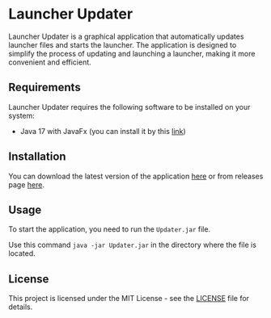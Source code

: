 # Launcher Updater
Launcher Updater is a graphical application that automatically updates launcher 
files and starts the launcher. The application is designed to simplify the process of 
updating and launching a launcher, making it more convenient and efficient.

## Requirements
Launcher Updater requires the following software to be installed on your system:
* Java 17 with JavaFx (you can install it by this [link](https://bell-sw.com/pages/downloads/))

## Installation
You can download the latest version of the application [here](http://130.61.147.228:9000/api/file/download/2)
or from releases page [here](https://github.com/Fo4Ik-git/Launcher-Updater/releases).

## Usage
To start the application, you need to run the `Updater.jar` file.

Use this command `java -jar Updater.jar` in the directory where the file is located.

## License
This project is licensed under the MIT License - see the [LICENSE](LICENSE) file for details.